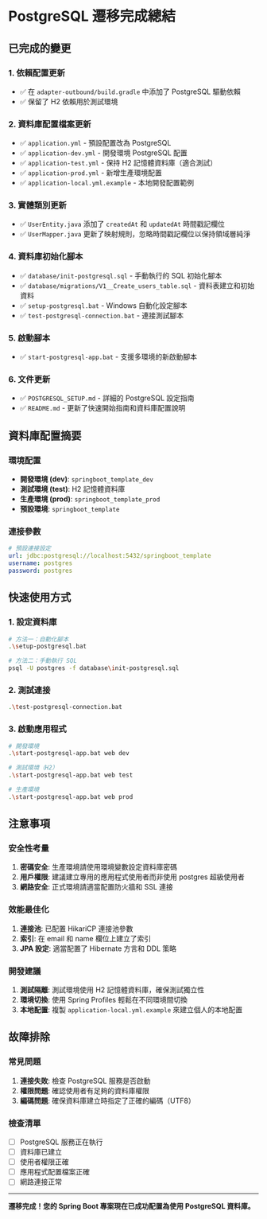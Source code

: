 # PostgreSQL 遷移完成總結

## 已完成的變更

### 1. 依賴配置更新
- ✅ 在 `adapter-outbound/build.gradle` 中添加了 PostgreSQL 驅動依賴
- ✅ 保留了 H2 依賴用於測試環境

### 2. 資料庫配置檔案更新
- ✅ `application.yml` - 預設配置改為 PostgreSQL
- ✅ `application-dev.yml` - 開發環境 PostgreSQL 配置
- ✅ `application-test.yml` - 保持 H2 記憶體資料庫（適合測試）
- ✅ `application-prod.yml` - 新增生產環境配置
- ✅ `application-local.yml.example` - 本地開發配置範例

### 3. 實體類別更新
- ✅ `UserEntity.java` 添加了 `createdAt` 和 `updatedAt` 時間戳記欄位
- ✅ `UserMapper.java` 更新了映射規則，忽略時間戳記欄位以保持領域層純淨

### 4. 資料庫初始化腳本
- ✅ `database/init-postgresql.sql` - 手動執行的 SQL 初始化腳本
- ✅ `database/migrations/V1__Create_users_table.sql` - 資料表建立和初始資料
- ✅ `setup-postgresql.bat` - Windows 自動化設定腳本
- ✅ `test-postgresql-connection.bat` - 連接測試腳本

### 5. 啟動腳本
- ✅ `start-postgresql-app.bat` - 支援多環境的新啟動腳本

### 6. 文件更新
- ✅ `POSTGRESQL_SETUP.md` - 詳細的 PostgreSQL 設定指南
- ✅ `README.md` - 更新了快速開始指南和資料庫配置說明

## 資料庫配置摘要

### 環境配置
- **開發環境 (dev)**: `springboot_template_dev`
- **測試環境 (test)**: H2 記憶體資料庫
- **生產環境 (prod)**: `springboot_template_prod`
- **預設環境**: `springboot_template`

### 連接參數
```yaml
# 預設連接設定
url: jdbc:postgresql://localhost:5432/springboot_template
username: postgres
password: postgres
```

## 快速使用方式

### 1. 設定資料庫
```bash
# 方法一：自動化腳本
.\setup-postgresql.bat

# 方法二：手動執行 SQL
psql -U postgres -f database\init-postgresql.sql
```

### 2. 測試連接
```bash
.\test-postgresql-connection.bat
```

### 3. 啟動應用程式
```bash
# 開發環境
.\start-postgresql-app.bat web dev

# 測試環境（H2）
.\start-postgresql-app.bat web test

# 生產環境
.\start-postgresql-app.bat web prod
```

## 注意事項

### 安全性考量
1. **密碼安全**: 生產環境請使用環境變數設定資料庫密碼
2. **用戶權限**: 建議建立專用的應用程式使用者而非使用 postgres 超級使用者
3. **網路安全**: 正式環境請適當配置防火牆和 SSL 連接

### 效能最佳化
1. **連接池**: 已配置 HikariCP 連接池參數
2. **索引**: 在 email 和 name 欄位上建立了索引
3. **JPA 設定**: 適當配置了 Hibernate 方言和 DDL 策略

### 開發建議
1. **測試隔離**: 測試環境使用 H2 記憶體資料庫，確保測試獨立性
2. **環境切換**: 使用 Spring Profiles 輕鬆在不同環境間切換
3. **本地配置**: 複製 `application-local.yml.example` 來建立個人的本地配置

## 故障排除

### 常見問題
1. **連接失敗**: 檢查 PostgreSQL 服務是否啟動
2. **權限問題**: 確認使用者有足夠的資料庫權限
3. **編碼問題**: 確保資料庫建立時指定了正確的編碼（UTF8）

### 檢查清單
- [ ] PostgreSQL 服務正在執行
- [ ] 資料庫已建立
- [ ] 使用者權限正確
- [ ] 應用程式配置檔案正確
- [ ] 網路連接正常

---

**遷移完成！您的 Spring Boot 專案現在已成功配置為使用 PostgreSQL 資料庫。**
